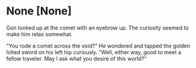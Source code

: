 # None [None]
Gon looked up at the comet with an eyebrow up. The curiosity seemed to make him relax somewhat.

"You rode a comet across the void?" He wondered and tapped the golden hilted sword on his left hip curiously. "Well, either way, good to meet a fellow traveler. May I ask what you desire of this world?"
